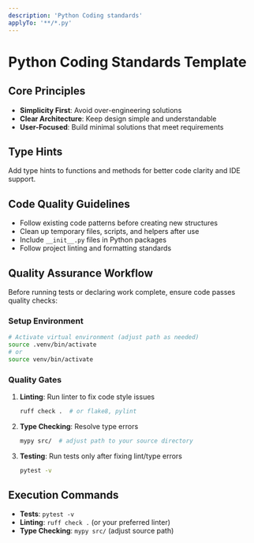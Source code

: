 ```yaml
---
description: 'Python Coding standards'
applyTo: '**/*.py'
---
```


# Python Coding Standards Template

## Core Principles

* **Simplicity First**: Avoid over-engineering solutions
* **Clear Architecture**: Keep design simple and understandable  
* **User-Focused**: Build minimal solutions that meet requirements

## Type Hints

Add type hints to functions and methods for better code clarity and IDE support.

## Code Quality Guidelines

* Follow existing code patterns before creating new structures
* Clean up temporary files, scripts, and helpers after use
* Include `__init__.py` files in Python packages
* Follow project linting and formatting standards

## Quality Assurance Workflow

Before running tests or declaring work complete, ensure code passes quality checks:

### Setup Environment
```bash
# Activate virtual environment (adjust path as needed)
source .venv/bin/activate
# or
source venv/bin/activate
```

### Quality Gates
1. **Linting**: Run linter to fix code style issues
   ```bash
   ruff check .  # or flake8, pylint
   ```

2. **Type Checking**: Resolve type errors  
   ```bash
   mypy src/  # adjust path to your source directory
   ```

3. **Testing**: Run tests only after fixing lint/type errors
   ```bash
   pytest -v
   ```

## Execution Commands

* **Tests**: `pytest -v`
* **Linting**: `ruff check .` (or your preferred linter)
* **Type Checking**: `mypy src/` (adjust source path)

```
